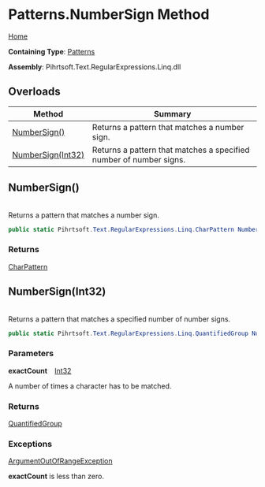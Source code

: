 # Patterns\.NumberSign Method

[Home](../../../../../../README.md)

**Containing Type**: [Patterns](../README.md)

**Assembly**: Pihrtsoft\.Text\.RegularExpressions\.Linq\.dll

## Overloads

| Method | Summary |
| ------ | ------- |
| [NumberSign()](#Pihrtsoft_Text_RegularExpressions_Linq_Patterns_NumberSign) | Returns a pattern that matches a number sign\. |
| [NumberSign(Int32)](#Pihrtsoft_Text_RegularExpressions_Linq_Patterns_NumberSign_System_Int32_) | Returns a pattern that matches a specified number of number signs\. |

## NumberSign\(\) <a name="Pihrtsoft_Text_RegularExpressions_Linq_Patterns_NumberSign"></a>

\
Returns a pattern that matches a number sign\.

```csharp
public static Pihrtsoft.Text.RegularExpressions.Linq.CharPattern NumberSign()
```

### Returns

[CharPattern](../../CharPattern/README.md)

## NumberSign\(Int32\) <a name="Pihrtsoft_Text_RegularExpressions_Linq_Patterns_NumberSign_System_Int32_"></a>

\
Returns a pattern that matches a specified number of number signs\.

```csharp
public static Pihrtsoft.Text.RegularExpressions.Linq.QuantifiedGroup NumberSign(int exactCount)
```

### Parameters

**exactCount** &ensp; [Int32](https://docs.microsoft.com/en-us/dotnet/api/system.int32)

A number of times a character has to be matched\.

### Returns

[QuantifiedGroup](../../QuantifiedGroup/README.md)

### Exceptions

[ArgumentOutOfRangeException](https://docs.microsoft.com/en-us/dotnet/api/system.argumentoutofrangeexception)

**exactCount** is less than zero\.

